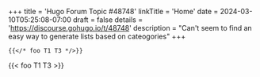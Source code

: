 +++
title = 'Hugo Forum Topic #48748'
linkTitle = 'Home'
date = 2024-03-10T05:25:08-07:00
draft = false
details = 'https://discourse.gohugo.io/t/48748'
description = "Can't seem to find an easy way to generate lists based on cateogories"
+++

```text
{{</* foo T1 T3 */>}}
```

{{< foo T1 T3 >}}
